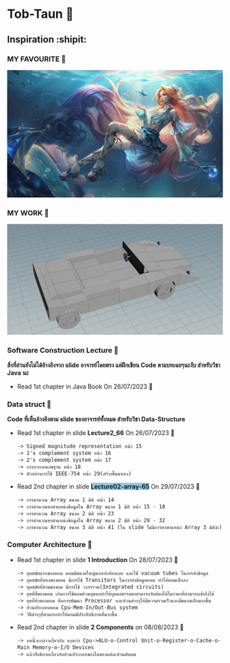 # Tob-Taun :sunrise_over_mountains:
## Inspiration :shipit:
### MY FAVOURITE :musical_score:
![This is picture.](/Images/Seraphine_15.jpg "This is my wife!!!")
### MY WORK :movie_camera:
![This is picture.](/Images/BiMaGOoOD_car.png "This is my Car-Models in Houdini")
### Software Construction Lecture :city_sunset:
**สิ่งที่อ่านยังไม่ได้อ้างอิงจาก slide อาจารย์โดยตรง แค่ฝึกเขียน Code ตามบทเฉยๆนะงับ สำหรับวิชา Java นะ**
* Read 1st chapter in Java Book On 26/07/2023 :tada:
### Data struct :city_sunrise:
**Code ที่เห็นอ้างอิงตาม slide ของอาจารย์ทั้งหมด สำหรับวิชา Data-Structure**
* Read 1st chapter in slide **Lecture2_66** On 26/07/2023 :partying_face:
    ```
    -> Signed magnitude representation หน้า 15
    -> 1's complement system หน้า 16
    -> 2's complement system หน้า 17
    -> การบวกลบเลขฐาน หน้า 18
    -> ตัวอย่างการใช้ IEEE-754 หน้า 29(สร้างขึ้นมาเอง)
    ```
* Read 2nd chapter in slide <strong><span style="background-color: #91C8E4">Lecture02-array-65</span></strong> On 29/07/2023 :moyai:
    ```
    -> การคำนวณ Array ขนาด 1 มิติ หน้า 14 
    -> การคำนวณหาตำแหน่งข้อมูลใน Array ขนาด 1 มิติ หน้า 15 - 18
    -> การคำนวณ Array ขนาด 2 มิติ หน้า 23 
    -> การคำนวณหาตำแหน่งข้อมูลใน Array ขนาด 2 มิติ หน้า 29 - 32
    -> การคำนวณ Array ขนาด 3 มิติ หน้า 41 (ใน slide ไม่มีการหาตำแหน่ง Array 3 มิติง่ะ) 
    ```
### Computer Architecture :house_with_garden:
* Read 1st chapter in slide **1 Introduction** On 28/07/2023 :triangular_flag_on_post:
    ```
    -> ยุคสมัยแรกของคอม คอมมีขนาดใหญ่มากเท่าห้องเลย และใช้ vacuum tubes ในการส่งข้อมูล
    -> ยุคสมัยที่สองของคอม มีการใช้ Transitors ในการส่งข้อมูลแทน ทำให้คอมเล็กลง
    -> ยุคสมัยที่สามของคม มีการใช้ วงจรรวม(Integrated circuits)
    -> ยุคที่สี่ของคอม เกิดการใช้คอมส่วนบุคคลทำให้บุคคลธรรมดาสามารถจับต้องได้ในราคาที่สามารถเข้าถึงได้
    -> ยุคที่ห้าของคอม คือการพัฒนา Processor และส่วนต่างๆให้มีความรวดเร็วและมีขนาดเล็กมากขึ้น
    -> ส่วนประกอบคอม Cpu-Mem-In/Out-Bus system
    -> วิธีต่างๆที่สามารถทำให้คอมมีประสิทธิภาพที่มากขึ้น
    ```
* Read 2nd chapter in slide **2 Components** on 08/08/2023 :rainbow:
    ```
    -> บทนี้จะกล่าวเกี่ยวกับ แบบว่า Cpu->ALU-o-Control Unit-o-Register-o-Cache-o-Main Memory-o-I/O Devices
    -> แล้วก็อธิบายเกี่ยวกับส่วนประกอบของในของแต่ละส่วนคับผม
    ```